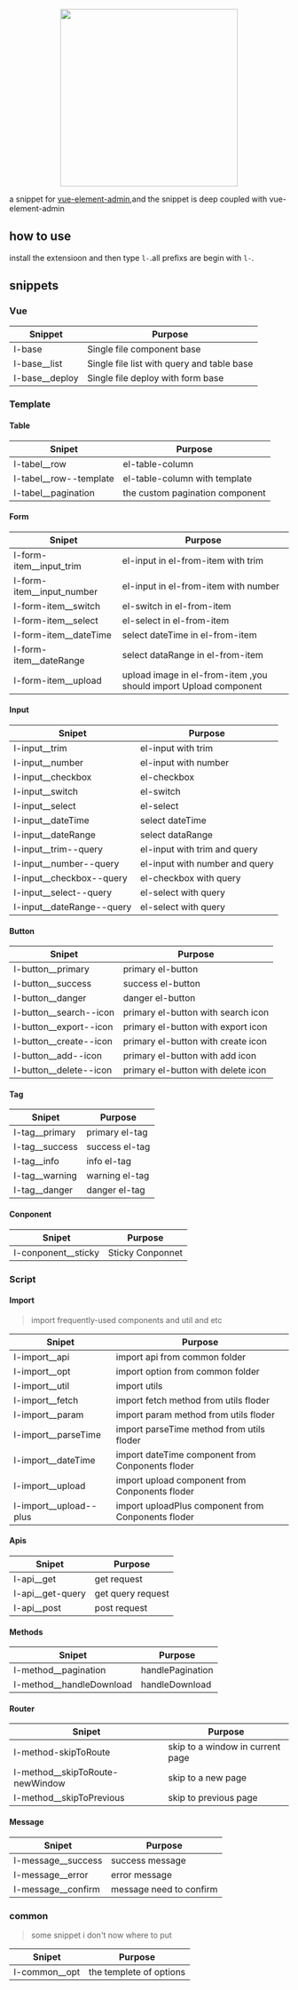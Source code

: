 <p align="center">
  <img width="320" src="https://wpimg.wallstcn.com/991f908a-98ea-47fe-8e01-fa4ca9fb0795.png">
</p>

a snippet for [vue-element-admin](https://github.com/PanJiaChen/vue-element-admin),and the snippet is deep coupled with vue-element-admin

## how to use

install the extensioon and then type `l-`.all prefixs are begin with `l-`.

## snippets

### Vue

| Snippet          | Purpose                                    |
| ---------------- | ------------------------------------------ |
| l-base           | Single file component base                 |
| l-base\_\_list   | Single file list with query and table base |
| l-base\_\_deploy | Single file deploy with form base          |

### Template

#### Table

| Snipet                   | Purpose                         |
| ------------------------ | ------------------------------- |
| l-tabel\_\_row           | el-table-column                 |
| l-tabel\_\_row--template | el-table-column with template   |
| l-tabel\_\_pagination    | the custom pagination component |

#### Form

| Snipet                      | Purpose                                                          |
| --------------------------- | ---------------------------------------------------------------- |
| l-form-item\_\_input_trim   | el-input in el-from-item with trim                               |
| l-form-item\_\_input_number | el-input in el-from-item with number                             |
| l-form-item\_\_switch       | el-switch in el-from-item                                        |
| l-form-item\_\_select       | el-select in el-from-item                                        |
| l-form-item\_\_dateTime     | select dateTime in el-from-item                                  |
| l-form-item\_\_dateRange    | select dataRange in el-from-item                                 |
| l-form-item\_\_upload       | upload image in el-from-item ,you should import Upload component |

#### Input

| Snipet                      | Purpose                        |
| --------------------------- | ------------------------------ |
| l-input\_\_trim             | el-input with trim             |
| l-input\_\_number           | el-input with number           |
| l-input\_\_checkbox         | el-checkbox                    |
| l-input\_\_switch           | el-switch                      |
| l-input\_\_select           | el-select                      |
| l-input\_\_dateTime         | select dateTime                |
| l-input\_\_dateRange        | select dataRange               |
| l-input\_\_trim--query      | el-input with trim and query   |
| l-input\_\_number--query    | el-input with number and query |
| l-input\_\_checkbox--query  | el-checkbox with query         |
| l-input\_\_select--query    | el-select with query           |
| l-input\_\_dateRange--query | el-select with query           |

#### Button

| Snipet                   | Purpose                            |
| ------------------------ | ---------------------------------- |
| l-button\_\_primary      | primary el-button                  |
| l-button\_\_success      | success el-button                  |
| l-button\_\_danger       | danger el-button                   |
| l-button\_\_search--icon | primary el-button with search icon |
| l-button\_\_export--icon | primary el-button with export icon |
| l-button\_\_create--icon | primary el-button with create icon |
| l-button\_\_add--icon    | primary el-button with add icon    |
| l-button\_\_delete--icon | primary el-button with delete icon |

#### Tag

| Snipet           | Purpose        |
| ---------------- | -------------- |
| l-tag\_\_primary | primary el-tag |
| l-tag\_\_success | success el-tag |
| l-tag\_\_info    | info el-tag    |
| l-tag\_\_warning | warning el-tag |
| l-tag\_\_danger  | danger el-tag  |

#### Conponent

| Snipet                | Purpose          |
| --------------------- | ---------------- |
| l-conponent\_\_sticky | Sticky Conponnet |

### Script

#### Import

> import frequently-used components and util and etc

| Snipet                   | Purpose                                            |
| ------------------------ | -------------------------------------------------- |
| l-import\_\_api          | import api from common folder                      |
| l-import\_\_opt          | import option from common folder                   |
| l-import\_\_util         | import utils                                       |
| l-import\_\_fetch        | import fetch method from utils floder              |
| l-import\_\_param        | import param method from utils floder              |
| l-import\_\_parseTime    | import parseTime method from utils floder          |
| l-import\_\_dateTime     | import dateTime component from Conponents floder   |
| l-import\_\_upload       | import upload component from Conponents floder     |
| l-import\_\_upload--plus | import uploadPlus component from Conponents floder |

#### Apis

| Snipet             | Purpose           |
| ------------------ | ----------------- |
| l-api\_\_get       | get request       |
| l-api\_\_get-query | get query request |
| l-api\_\_post      | post request      |

#### Methods

| Snipet                     | Purpose          |
| -------------------------- | ---------------- |
| l-method\_\_pagination     | handlePagination |
| l-method\_\_handleDownload | handleDownload   |

#### Router

| Snipet                            | Purpose                          |
| --------------------------------- | -------------------------------- |
| l-method-skipToRoute              | skip to a window in current page |
| l-method\_\_skipToRoute-newWindow | skip to a new page               |
| l-method\_\_skipToPrevious        | skip to previous page            |

#### Message

| Snipet               | Purpose                 |
| -------------------- | ----------------------- |
| l-message\_\_success | success message         |
| l-message\_\_error   | error message           |
| l-message\_\_confirm | message need to confirm |

### common

> some snippet i don't now where to put

| Snipet          | Purpose                 |
| --------------- | ----------------------- |
| l-common\_\_opt | the templete of options |
